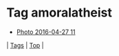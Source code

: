 <!--
title: Tag amoralatheist
date: 2020-06-28T15:26:58.712Z
tags:
-->
# Tag amoralatheist

 * [Photo 2016-04-27 11](143476961399.md)

| [Tags](tags.md) | [Top](index.md) |
